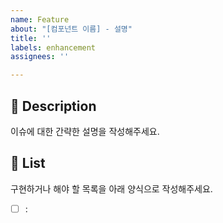 ```yaml
---
name: Feature
about: "[컴포넌트 이름] - 설명"
title: ''
labels: enhancement
assignees: ''

---
```


## 🌟 Description
이슈에 대한 간략한 설명을 작성해주세요.

## 📌 List
구현하거나 해야 할 목록을 아래 양식으로 작성해주세요.
- [ ] :
